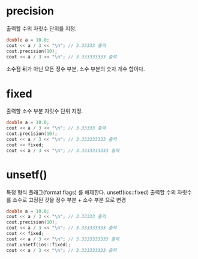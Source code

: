# precision

출력할 수의 자릿수 단위를 지정.
```c++
double a = 10.0;
cout << a / 3 << "\n"; // 3.33333 출력
cout.precision(10); 
cout << a / 3 << "\n"; // 3.333333333 출력
```
소수점 뒤가 아닌 모든 정수 부분, 소수 부분의 숫자 개수 합이다.

# fixed

출력할 소수 부분 자릿수 단위 지정.

```c++
double a = 10.0;
cout << a / 3 << "\n"; // 3.33333 출력
cout.precision(10); 
cout << a / 3 << "\n"; // 3.333333333 출력
cout << fixed;
cout << a / 3 << "\n"; // 3.3333333333 출력
```

# unsetf()

특정 형식 플래그(format flags) 를 해제한다.
unsetf(ios::fixed)
출력할 수의 자릿수를 소수로 고정된 것을 정수 부분 + 소수 부분  으로 변경

```c++
double a = 10.0;
cout << a / 3 << "\n"; // 3.33333 출력
cout.precision(10); 
cout << a / 3 << "\n"; // 3.333333333 출력
cout << fixed;
cout << a / 3 << "\n"; // 3.3333333333 출력
cout.unsetf(ios::fixed);
cout << a / 3 << "\n"; // 3.333333333 출력
```